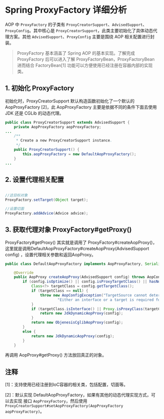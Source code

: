# Spring ProxyFactory 详细分析

AOP 中 `ProxyFactory` 的子类有 `ProxyCreatorSupport`、`AdvisedSupport`、`ProxyConfig`。其中核心是 `ProxyCreatorSupport`，此类主要初始化了具体动态代理方案。其他 `AdvisedSupport`、`ProxyConfig` 主要是围绕 AOP 相关配置进行封装。

> ProxyFactory 基本涵盖了 Spring AOP 的基本实现。了解完成 ProxyFactory 后可以进入了解 ProxyFactoryBean，ProxyFactoryBean 进而结合 FactoryBean[1] 功能可以方便使用已经注册在容器内部的实现类。

## 1. 初始化 ProxyFactory
初始化时，ProxyCreatorSupport 默认构造函数初始化了一个默认的 AopProxyFactory [2]，此 AopProxyFactory 主要是依据不同的条件下面去使用 JDK 还是 CGLib 的动态代理。

```java
public class ProxyCreatorSupport extends AdvisedSupport {
	private AopProxyFactory aopProxyFactory;
...
	/**
	 * Create a new ProxyCreatorSupport instance.
	 */
	public ProxyCreatorSupport() {
		this.aopProxyFactory = new DefaultAopProxyFactory();
	}
...
```

## 2. 设置代理相关配置

```java

//这目标对象
ProxyFactory.setTarget(Object target);

//设置切面
ProxyFactory.addAdvice(Advice advice);
```

## 3. 获取代理对象 ProxyFactory#getProxy()

ProxyFactory#getProxy() 其实就是调用了 ProxyFactory#createAopProxy()，这里就是调用DefaultAopProxyFactory#createAopProxy(AdvisedSupport config) ，设置代理相关参数和返回AopProxy。

```java
public class DefaultAopProxyFactory implements AopProxyFactory, Serializable {

	@Override
	public AopProxy createAopProxy(AdvisedSupport config) throws AopConfigException {
		if (config.isOptimize() || config.isProxyTargetClass() || hasNoUserSuppliedProxyInterfaces(config)) {
			Class<?> targetClass = config.getTargetClass();
			if (targetClass == null) {
				throw new AopConfigException("TargetSource cannot determine target class: " +
						"Either an interface or a target is required for proxy creation.");
			}
			if (targetClass.isInterface() || Proxy.isProxyClass(targetClass)) {
				return new JdkDynamicAopProxy(config);
			}
			return new ObjenesisCglibAopProxy(config);
		}
		else {
			return new JdkDynamicAopProxy(config);
		}
	}

```

再调用 AopProxy#getProxy() 方法放回真正的对象。

## 注释

[1]：支持使用已经注册到IoC容器的相关类，包括配置，切面等。

[2]：默认实现 DefaultAopProxyFactory，如果有其他的动态代理实现方式，可以去实现 接口 `AopProxyFactory`，然后使用 `ProxyCreatorSupport#setAopProxyFactory(AopProxyFactory aopProxyFactory)`。



